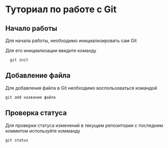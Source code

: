 # Туториал по работе с Git

## Начало работы

Для начала работы, необходимо инициализировать сам Git

Для его инициализации введите команду 

```
  git init
```

## Добавление файла

Для добавления файла в Git необходимо воспользоваться командой 

```
git add название файла
```
## Проверка статуса

Для проверки статуса изменений в текущем репозитории с последним коммитом используйте комманду
```
git status
```
